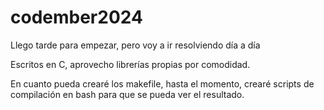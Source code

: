 # codember2024
Llego tarde para empezar, pero voy a ir resolviendo día a día

Escritos en C, aprovecho librerías propias por comodidad.

En cuanto pueda crearé los makefile, hasta el momento, crearé scripts de compilación en bash para que se pueda ver el resultado.
